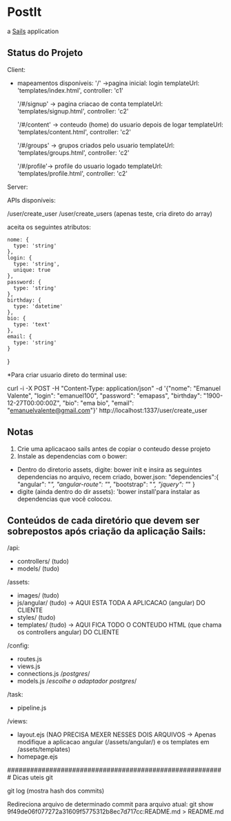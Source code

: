 # PostIt

a [Sails](http://sailsjs.org) application

Status do Projeto
---------------------
Client: 
- mapeamentos disponíveis:
 '/' ->pagina inicial:  login
    templateUrl: 'templates/index.html',
    controller: 'c1'
	
  '/#/signup' -> pagina criacao de conta
    templateUrl: 'templates/signup.html',
     controller: 'c2'
		 
  '/#/content' -> conteudo (home) do usuario depois de logar
  templateUrl: 'templates/content.html',
  controller: 'c2'
	
  '/#/groups' -> grupos criados pelo usuario
    templateUrl: 'templates/groups.html',
  controller: 'c2'
  
  '/#/profile'-> profile do usuario logado
    templateUrl: 'templates/profile.html',
    controller: 'c2'

Server: 

APIs disponíveis:

/user/create_user
/user/create_users  (apenas teste, cria direto do array)

aceita os seguintes atributos:

    nome: {
      type: 'string'
    },
    login: {
      type: 'string',
      unique: true
    },
    password: {
      type: 'string'
    },
    birthday: {
      type: 'datetime'
    },
    bio: {
      type: 'text'
    },
    email: {
      type: 'string'
    }

  }

  *Para criar usuario direto do terminal use:
  
 curl -i -X POST -H "Content-Type: application/json" -d '{"nome": "Emanuel Valente", "login": "emanuel100", "password": "emapass", "birthday": "1900-12-27T00:00:00Z", "bio": "ema bio", "email": "emanuelvalente@gmail.com"}' http://localhost:1337/user/create_user


Notas
---------
1. Crie uma aplicacaoo sails antes de copiar o conteudo desse projeto
2. Instale as dependencias com o bower:
- Dentro do diretorio assets, digite: bower init
e insira as seguintes dependencias no arquivo, recem criado, bower.json:
 "dependencies":{
     "angular": "*",
     "angular-route": "*",
     "bootstrap": "*",
     "jquery": "*"
  }
- digite (ainda dentro do dir assets): 'bower install'para instalar as dependencias que você colocou.  

Conteúdos de cada diretório que devem ser sobrepostos após criação da aplicação Sails:
-----------------------------------------------------------------------------------------

/api:
- controllers/ (tudo)
- models/ (tudo)


/assets:
- images/ (tudo)
- js/angular/ (tudo) -> AQUI ESTA TODA A APLICACAO (angular) DO CLIENTE
- styles/ (tudo)
- templates/ (tudo)  -> AQUI FICA TODO O CONTEUDO HTML (que chama os controllers angular) DO CLIENTE

/config:
- routes.js    
- views.js
- connections.js  /*postgres*/
- models.js /*escolhe o adaptador postgres*/

/task:
- pipeline.js

/views:
- layout.ejs   (NAO PRECISA MEXER NESSES DOIS ARQUIVOS -> Apenas modifique a aplicacao angular (/assets/angular/) e os templates em /assets/templates)
- homepage.ejs

#########################################################
Dicas uteis git

git log (mostra hash dos commits)

Redireciona arquivo de determinado commit para arquivo atual:
git show 9f49de06f077272a31609f5775312b8ec7d717cc:README.md > README.md

